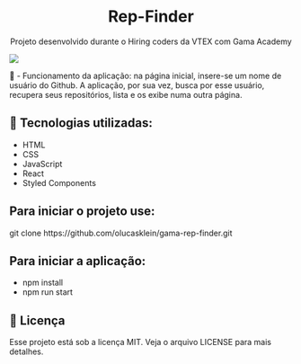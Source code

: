 <h1 align="center"> Rep-Finder</h1>
<p align="center">Projeto desenvolvido durante o Hiring coders da VTEX com Gama Academy</p>
<img src="./rep-finder.png">

📖 - Funcionamento da aplicação: na página inicial, insere-se um nome de usuário do Github. A aplicação, por sua vez, busca por esse usuário, recupera seus repositórios, lista e os exibe numa outra página.

<h2>🚀 Tecnologias utilizadas: </h2>

- HTML
- CSS
- JavaScript
- React
- Styled Components

<h2>Para iniciar o projeto use: </h2>
git clone https://github.com/olucasklein/gama-rep-finder.git

<h2>Para iniciar a aplicação:</h2>

- npm install
- npm run start

<h2>📝 Licença</h2>
Esse projeto está sob a licença MIT. Veja o arquivo LICENSE para mais detalhes.
